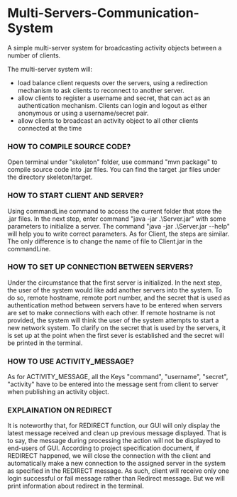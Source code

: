 # Multi-Servers-Communication-System

A simple multi-server system for broadcasting activity objects between a number of clients.

The multi-server system will:
- load balance client requests over the servers, using a redirection mechanism to ask clients
to reconnect to another server.
- allow clients to register a username and secret, that can act as an authentication
mechanism. Clients can login and logout as either anonymous or using a username/secret
pair.
- allow clients to broadcast an activity object to all other clients connected at the time


### HOW TO COMPILE SOURCE CODE?
Open terminal under "skeleton" folder, use command "mvn package" to compile source code into .jar files. You can find the target .jar files under the directory skeleton/target.

### HOW TO START CLIENT AND SERVER?
Using commandLine command to access the current folder that store the .jar files. In the next step, enter command "java -jar .\Server.jar" with some parameters to initialize a server. The command "java -jar .\Server.jar --help" will help you to write correct parameters. As for Client, the steps are similar. The only difference is to change the name of file to Client.jar in the commandLine.

### HOW TO SET UP CONNECTION BETWEEN SERVERS?
Under the circumstance that the first server is initialized. In the next step, the user of the system would like add another servers into the system. To do so, remote hostname, remote port number, and the secret that is used as authentication method between servers have to be entered when servers are set to make connections with each other. If remote hostname is not provided, the system will think the user of the system attempts to start a new network system. To clarify on the secret that is used by the servers, it is set up at the point when the first sever is established and the secret will be printed in the terminal.

### HOW TO USE ACTIVITY_MESSAGE?
As for ACTIVITY_MESSAGE, all the Keys "command", "username", "secret", "activity" have to be entered into the message sent from client to server when publishing an activity object.

### EXPLAINATION ON REDIRECT
It is noteworthy that, for REDIRECT function, our GUI will only display the latest message received and clean up previous message displayed. That is to say, the message during processing the action will not be displayed to end-users of GUI. According to project specification document, if REDIRECT happened, we will close the connection with the client and automatically make a new connection to the assigned server  in the system as specified in the REDIRECT message. As such, client will receive only one login successful or fail message rather than Redirect message. But we will print information about redirect in the terminal.

